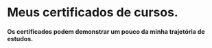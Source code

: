 # Meus certificados de cursos.

#### Os certificados podem demonstrar um pouco da minha trajetória de estudos.

